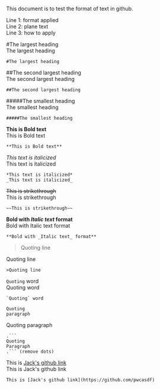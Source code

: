 This document is to test the format of text in github.  

Line 1: format applied  
Line 2: plane text  
Line 3: how to apply  

#The largest heading  
The largest heading
```
#The largest heading
```  
##The second largest heading  
The second largest heading
```
##The second largest heading
```  
#####The smallest heading  
The smallest heading
```
#####The smallest heading
```  
**This is Bold text**  
This is Bold text
```
**This is Bold text**
```  
*This text is italicized*  
This text is italicized
```
*This text is italicized*
_This text is italicized_
```  
~~This is strikethrough~~  
This is strikethrough
```
~~This is strikethrough~~
```  
**Bold with _Italic text_ format**  
Bold with Italic text format
```
**Bold with _Italic text_ format**
```  
>Quoting line  

Quoting line
```
>Quoting line
```  
`Quoting` word  
Quoting word
```
`Quoting` word
```  
```
Quoting
paragraph
```
Quoting
paragraph
```
.```
Quoting
Paragraph
.``` (remove dots)
```  
This is [Jack's github link](https://github.com/pwcasdf)  
This is Jack's github link
```
This is [Jack's github link](https://github.com/pwcasdf)
```  
